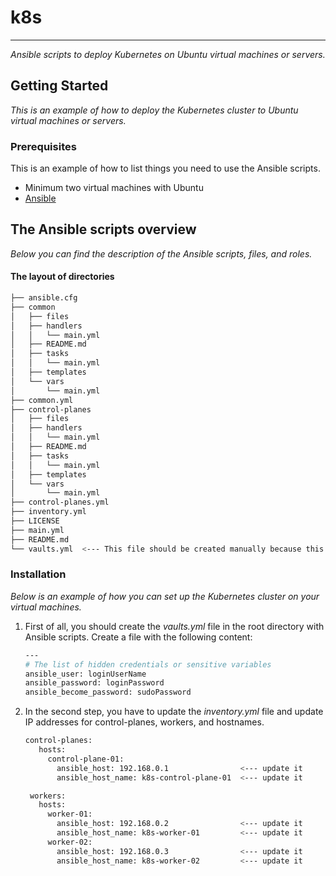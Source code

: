 # k8s
------------
_Ansible scripts to deploy Kubernetes on Ubuntu virtual machines or servers._

## Getting Started

_This is an example of how to deploy the Kubernetes cluster to Ubuntu virtual machines or servers._

### Prerequisites

This is an example of how to list things you need to use the Ansible scripts.
* Minimum two virtual machines with Ubuntu
* [Ansible](https://docs.ansible.com/ansible/latest/installation_guide/intro_installation.html)

## The Ansible scripts overview

_Below you can find the description of the Ansible scripts, files, and roles._

#### The layout of directories

  ```sh
├── ansible.cfg
├── common
│   ├── files
│   ├── handlers
│   │   └── main.yml
│   ├── README.md
│   ├── tasks
│   │   └── main.yml
│   ├── templates
│   └── vars
│       └── main.yml
├── common.yml
├── control-planes
│   ├── files
│   ├── handlers
│   │   └── main.yml
│   ├── README.md
│   ├── tasks
│   │   └── main.yml
│   ├── templates
│   └── vars
│       └── main.yml
├── control-planes.yml
├── inventory.yml
├── LICENSE
├── main.yml
├── README.md
└── vaults.yml  <--- This file should be created manually because this file has sensitive variables.
  ```
### Installation

_Below is an example of how you can set up the Kubernetes cluster on your virtual machines._ 

1. First of all, you should create the _vaults.yml_ file in the root directory with Ansible scripts.
   Create a file with the following content:
   ```sh
   ---
   # The list of hidden credentials or sensitive variables
   ansible_user: loginUserName
   ansible_password: loginPassword
   ansible_become_password: sudoPassword
   ```
2. In the second step, you have to update the _inventory.yml_ file and update IP addresses for control-planes, workers, and hostnames.
   ```sh
   control-planes:
      hosts:
        control-plane-01:
          ansible_host: 192.168.0.1                <--- update it
          ansible_host_name: k8s-control-plane-01  <--- update it

    workers:
      hosts:
        worker-01:
          ansible_host: 192.168.0.2                <--- update it
          ansible_host_name: k8s-worker-01         <--- update it
        worker-02:
          ansible_host: 192.168.0.3                <--- update it
          ansible_host_name: k8s-worker-02         <--- update it
   ```

